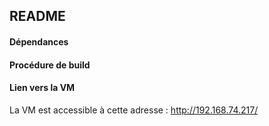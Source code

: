 ## README
#### Dépendances 


#### Procédure de build


#### Lien vers la VM

La VM est accessible à cette adresse : http://192.168.74.217/






